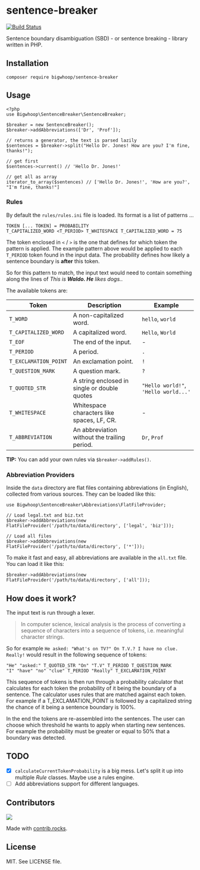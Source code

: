 # sentence-breaker

[![Build Status](https://github.com/bigwhoop/sentence-breaker/actions/workflows/ci.yml/badge.svg)](https://github.com/bigwhoop/sentence-breaker/actions/workflows/ci.yml)

Sentence boundary disambiguation (SBD) - or sentence breaking - library written in PHP.

## Installation

    composer require bigwhoop/sentence-breaker

## Usage

    <?php
    use Bigwhoop\SentenceBreaker\SentenceBreaker;
    
    $breaker = new SentenceBreaker();
    $breaker->addAbbreviations(['Dr', 'Prof']);
    
    // returns a generator, the text is parsed lazily
    $sentences = $breaker->split("Hello Dr. Jones! How are you? I'm fine, thanks!");

    // get first
    $sentences->current() // 'Hello Dr. Jones!'

    // get all as array
    iterator_to_array($sentences) // ['Hello Dr. Jones!', 'How are you?', "I'm fine, thanks!"]
    


### Rules

By default the `rules/rules.ini` file is loaded. Its format is a list of patterns ...

    TOKEN [... TOKEN] = PROBABILITY
    T_CAPITALIZED_WORD <T_PERIOD> T_WHITESPACE T_CAPITALIZED_WORD = 75

The token enclosed in `<` / `>` is the one that defines for which token the pattern is applied. The example pattern
 above would be applied to each `T_PERIOD` token found in the input data. The probability defines how likely a sentence
 boundary is **after** this token.

So for this pattern to match, the input text would need to contain something along the lines of *This is **Waldo.
 He** likes dogs.*.

The available tokens are:

Token | Description | Example
--- | --- | ---
`T_WORD` | A non-capitalized word. | `hello`, `world`
`T_CAPITALIZED_WORD` | A capitalized word. | `Hello`, `World`
`T_EOF` | The end of the input. | -
`T_PERIOD` | A period. | `.`
`T_EXCLAMATION_POINT` | An exclamation point. | `!`
`T_QUESTION_MARK` | A question mark. | `?`
`T_QUOTED_STR` | A string enclosed in single or double quotes | `"Hello world!"`, `'Hello world...'`
`T_WHITESPACE` | Whitespace characters like spaces, LF, CR. | -
`T_ABBREVIATION` | An abbreviation without the trailing period. | `Dr`, `Prof`

**TIP:** You can add your own rules via `$breaker->addRules()`.


### Abbreviation Providers

Inside the `data` directory are flat files containing abbreviations (in English), collected from various
 sources. They can be loaded like this:

    use Bigwhoop\SentenceBreaker\Abbreviations\FlatFileProvider;
    
    // Load legal.txt and biz.txt
    $breaker->addAbbreviations(new FlatFileProvider('/path/to/data/directory', ['legal', 'biz']));
    
    // Load all files
    $breaker->addAbbreviations(new FlatFileProvider('/path/to/data/directory', ['*']));

To make it fast and easy, all abbreviations are available in the `all.txt` file. You can load it like this:

    $breaker->addAbbreviations(new FlatFileProvider('/path/to/data/directory', ['all']));
    

## How does it work?

The input text is run through a lexer.

> In computer science, lexical analysis is the process of converting a sequence of characters into a sequence
> of tokens, i.e. meaningful character strings.

So for example `He asked: "What's on TV?" On T.V.? I have no clue. Really!` would result in the following sequence
 of tokens:

    "He" "asked:" T_QUOTED_STR "On" "T.V" T_PERIOD T_QUESTION_MARK
    "I" "have" "no" "clue" T_PERIOD "Really" T_EXCLAMATION_POINT

This sequence of tokens is then run through a probability calculator that calculates for each token the probability
 of it being the boundary of a sentence. The calculator uses rules that are matched against each token. For example
 if a T_EXCLAMATION_POINT is followed by a capitalized string the chance of it being a sentence boundary is 100%.

In the end the tokens are re-assembled into the sentences. The user can choose which threshold he wants to apply
 when starting new sentences. For example the probability must be greater or equal to 50% that a boundary was
 detected.

## TODO

- [X] `calculateCurrentTokenProbability` is a big mess. Let's split it up into multiple *Rule* classes. Maybe use a rules engine.
- [ ] Add abbreviations support for different languages.

## Contributors

<a href="https://github.com/bigwhoop/sentence-breaker/graphs/contributors">
  <img src="https://contrib.rocks/image?repo=bigwhoop/sentence-breaker" />
</a>

Made with [contrib.rocks](https://contrib.rocks).

## License

MIT. See LICENSE file.